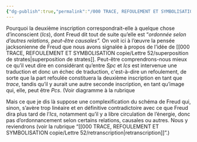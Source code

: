 ```yaml
---
{"dg-publish":true,"permalink":"/000 TRACE, REFOULEMENT ET SYMBOLISATION copie/Lettre 52/deuxième inscription/","created":"2024-07-21T19:42:04.323-04:00","updated":"2025-08-14T06:30:07.993-04:00"}
---
```



Pourquoi la deuxième inscription correspondrait-elle à quelque chose d’inconscient (_Ics_), dont Freud dit tout de suite qu’elle est “_ordonnée selon d’autres relations, peut-être causales”._ On voit ici à l’œuvre la pensée jacksonienne de Freud que nous avons signalée à propos de l’idée de [[000 TRACE, REFOULEMENT ET SYMBOLISATION copie/Lettre 52/superposition de strates\|superposition de strates]]. Peut-être comprendrons-nous mieux ce qu’il veut dire en considérant qu’entre _Spc_ et _Ics_ est intervenue une traduction et donc un échec de traduction, c'est-à-dire un refoulement, de sorte que la part refoulée constituera la deuxième inscription en tant que _trace_, tandis qu’il y aurait une autre seconde inscription, en tant qu’image qui, elle, peut être _Pcs_. (Voir diagramme à la rubrique

Mais ce que je dis là suppose une complexification du schéma de Freud qui, sinon, s’avère trop linéaire et en définitive contradictoire avec ce que Freud dira plus tard de l’_Ics_, notamment qu’il y a libre circulation de l’énergie, donc pas d’ordonnancement selon certains relations, causales ou autres. Nous y reviendrons (voir la rubrique “[[000 TRACE, REFOULEMENT ET SYMBOLISATION copie/Lettre 52/retranscription\|retranscription]]”.)